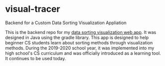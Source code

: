 # visual-tracer
Backend for a Custom Data Sorting Visualization Appliation

This is the backend repo for my [data sorting visualization web app](https://visual-tracer-ag.herokuapp.com/). It was designed in Java using the gradle library. This app is designed to help beginner CS students learn about sorting methods through visualization methods. During the 2019-2020 school year, it was implemented into my high school's CS curriculum and was officially introduced as a learning tool. It continues to be used today.  

